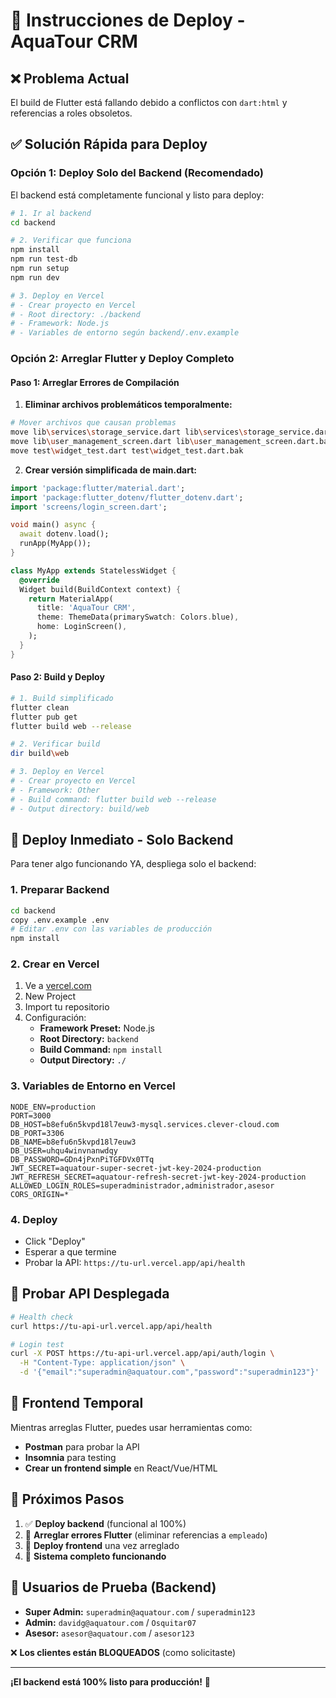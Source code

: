 # 🚀 Instrucciones de Deploy - AquaTour CRM

## ❌ Problema Actual
El build de Flutter está fallando debido a conflictos con `dart:html` y referencias a roles obsoletos.

## ✅ Solución Rápida para Deploy

### Opción 1: Deploy Solo del Backend (Recomendado)

El backend está completamente funcional y listo para deploy:

```bash
# 1. Ir al backend
cd backend

# 2. Verificar que funciona
npm install
npm run test-db
npm run setup
npm run dev

# 3. Deploy en Vercel
# - Crear proyecto en Vercel
# - Root directory: ./backend
# - Framework: Node.js
# - Variables de entorno según backend/.env.example
```

### Opción 2: Arreglar Flutter y Deploy Completo

#### Paso 1: Arreglar Errores de Compilación

1. **Eliminar archivos problemáticos temporalmente:**
```bash
# Mover archivos que causan problemas
move lib\services\storage_service.dart lib\services\storage_service.dart.bak
move lib\user_management_screen.dart lib\user_management_screen.dart.bak
move test\widget_test.dart test\widget_test.dart.bak
```

2. **Crear versión simplificada de main.dart:**
```dart
import 'package:flutter/material.dart';
import 'package:flutter_dotenv/flutter_dotenv.dart';
import 'screens/login_screen.dart';

void main() async {
  await dotenv.load();
  runApp(MyApp());
}

class MyApp extends StatelessWidget {
  @override
  Widget build(BuildContext context) {
    return MaterialApp(
      title: 'AquaTour CRM',
      theme: ThemeData(primarySwatch: Colors.blue),
      home: LoginScreen(),
    );
  }
}
```

#### Paso 2: Build y Deploy

```bash
# 1. Build simplificado
flutter clean
flutter pub get
flutter build web --release

# 2. Verificar build
dir build\web

# 3. Deploy en Vercel
# - Crear proyecto en Vercel
# - Framework: Other
# - Build command: flutter build web --release
# - Output directory: build/web
```

## 🎯 Deploy Inmediato - Solo Backend

Para tener algo funcionando YA, despliega solo el backend:

### 1. Preparar Backend
```bash
cd backend
copy .env.example .env
# Editar .env con las variables de producción
npm install
```

### 2. Crear en Vercel
1. Ve a [vercel.com](https://vercel.com)
2. New Project
3. Import tu repositorio
4. Configuración:
   - **Framework Preset:** Node.js
   - **Root Directory:** `backend`
   - **Build Command:** `npm install`
   - **Output Directory:** `./`

### 3. Variables de Entorno en Vercel
```
NODE_ENV=production
PORT=3000
DB_HOST=b8efu6n5kvpd18l7euw3-mysql.services.clever-cloud.com
DB_PORT=3306
DB_NAME=b8efu6n5kvpd18l7euw3
DB_USER=uhqu4winvnanwdqy
DB_PASSWORD=GDn4jPxnPiTGFDVx0TTq
JWT_SECRET=aquatour-super-secret-jwt-key-2024-production
JWT_REFRESH_SECRET=aquatour-refresh-secret-jwt-key-2024-production
ALLOWED_LOGIN_ROLES=superadministrador,administrador,asesor
CORS_ORIGIN=*
```

### 4. Deploy
- Click "Deploy"
- Esperar a que termine
- Probar la API: `https://tu-url.vercel.app/api/health`

## 🧪 Probar API Desplegada

```bash
# Health check
curl https://tu-api-url.vercel.app/api/health

# Login test
curl -X POST https://tu-api-url.vercel.app/api/auth/login \
  -H "Content-Type: application/json" \
  -d '{"email":"superadmin@aquatour.com","password":"superadmin123"}'
```

## 📱 Frontend Temporal

Mientras arreglas Flutter, puedes usar herramientas como:
- **Postman** para probar la API
- **Insomnia** para testing
- **Crear un frontend simple** en React/Vue/HTML

## 🔧 Próximos Pasos

1. ✅ **Deploy backend** (funcional al 100%)
2. 🔄 **Arreglar errores Flutter** (eliminar referencias a `empleado`)
3. 🚀 **Deploy frontend** una vez arreglado
4. 🎉 **Sistema completo funcionando**

## 👥 Usuarios de Prueba (Backend)

- **Super Admin:** `superadmin@aquatour.com` / `superadmin123`
- **Admin:** `davidg@aquatour.com` / `Osquitar07`
- **Asesor:** `asesor@aquatour.com` / `asesor123`

❌ **Los clientes están BLOQUEADOS** (como solicitaste)

---

**¡El backend está 100% listo para producción!** 🌊
